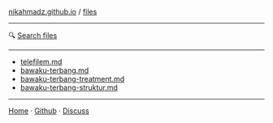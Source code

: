 [nikahmadz.github.io][1] / [files](https://nikahmadz.github.io/files)

***

🔍 [Search files](https://github.com/nikahmadz/files/find/main)

***

- [telefilem.md](https://nikahmadz.github.io/files/telefilem)
- [bawaku-terbang.md](https://nikahmadz.github.io/files/bawaku-terbang)
- [bawaku-terbang-treatment.md](https://nikahmadz.github.io/files/bawaku-terbang-treatment)
- [bawaku-terbang-struktur.md](https://nikahmadz.github.io/files/bawaku-terbang-struktur)

***

[Home][1] &middot; [Github][2] &middot; [Discuss][3]

[1]:https://nikahmadz.github.io "Go to nikahmadz.github.io"
[2]:https://github.com/nikahmadz "Follow me on Github"
[3]:https://github.com/nikahmadz/nikahmadz.github.io/discussions "Go to Discussion Room"
